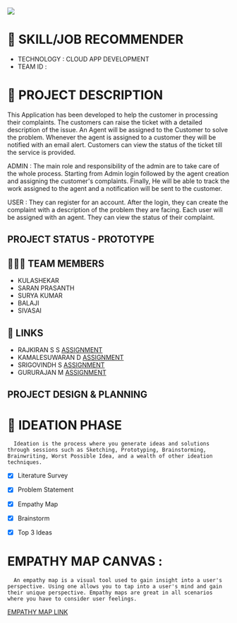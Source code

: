 <h1 align="fill" >
 <img src="CUSTOMER.png" />
</h1>

# 🛃 SKILL/JOB RECOMMENDER 

- TECHNOLOGY : CLOUD APP DEVELOPMENT
- TEAM ID    : 

# 📒 PROJECT DESCRIPTION

This Application has been developed to help the customer in processing their complaints.  The customers can raise the ticket with a detailed description of the issue.  An Agent will be assigned to the Customer to solve the problem.  Whenever the agent is assigned to a customer they will be notified with an email alert.  Customers can view the status of the ticket till the service is provided.

 ADMIN :
 The main role and responsibility of the admin are to take care of the whole process.  Starting from Admin login followed by the agent creation and assigning the customer's complaints.  Finally, He will be able to track the work assigned to the agent and a notification will be sent to the customer.

 USER :
 They can register for an account.  After the login, they can create the complaint with a description of the problem they are facing.  Each user will be assigned with an agent.  They can view the status of their complaint.

 ## PROJECT STATUS - PROTOTYPE

## 🧑🏻‍🦰 TEAM MEMBERS
- KULASHEKAR
- SARAN PRASANTH 
- SURYA KUMAR   
- BALAJI
- SIVASAI

## 🔗 LINKS
- RAJKIRAN S S      [ASSIGNMENT](https://github.com/IBM-EPBL/IBM-Project-1392-1658386621/tree/main/Assignment/Team_Lead) 
- KAMALESUWARAN D   [ASSIGNMENT](https://github.com/IBM-EPBL/IBM-Project-1392-1658386621/tree/main/Assignment/M1_Lead) 
- SRIGOVINDH S      [ASSIGNMENT](https://github.com/IBM-EPBL/IBM-Project-1392-1658386621/tree/main/Assignment/M2_Lead)
- GURURAJAN M       [ASSIGNMENT](https://github.com/IBM-EPBL/IBM-Project-1392-1658386621/tree/main/Assignment/M3_Lead)


## PROJECT DESIGN & PLANNING
# 🧩 IDEATION PHASE

      Ideation is the process where you generate ideas and solutions through sessions such as Sketching, Prototyping, Brainstorming, Brainwriting, Worst Possible Idea, and a wealth of other ideation techniques.
- [x] Literature Survey
- [x] Problem Statement
- [x] Empathy Map
- [x] Brainstorm
- [x] Top 3 Ideas


# EMPATHY MAP CANVAS :
      An empathy map is a visual tool used to gain insight into a user's perspective. Using one allows you to tap into a user's mind and gain their unique perspective. Empathy maps are great in all scenarios where you have to consider user feelings.


[EMPATHY MAP LINK ](https://github.com/IBM-EPBL/IBM-Project-1392-1658386621/blob/main/Pre-Development/Ideation_Phase/Empathy_Map)

